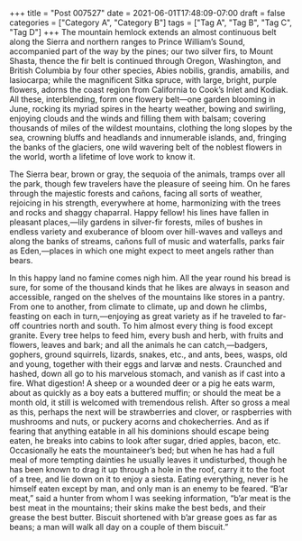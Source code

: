 +++
title = "Post 007527"
date = 2021-06-01T17:48:09-07:00
draft = false
categories = ["Category A", "Category B"]
tags = ["Tag A", "Tag B", "Tag C", "Tag D"]
+++
The mountain hemlock extends an almost continuous belt along the Sierra and northern ranges to Prince William’s Sound, accompanied part of the way by the pines; our two silver firs, to Mount Shasta, thence the fir belt is continued through Oregon, Washington, and British Columbia by four other species, Abies nobilis, grandis, amabilis, and lasiocarpa; while the magnificent Sitka spruce, with large, bright, purple flowers, adorns the coast region from California to Cook’s Inlet and Kodiak. All these, interblending, form one flowery belt—one garden blooming in June, rocking its myriad spires in the hearty weather, bowing and swirling, enjoying clouds and the winds and filling them with balsam; covering thousands of miles of the wildest mountains, clothing the long slopes by the sea, crowning bluffs and headlands and innumerable islands, and, fringing the banks of the glaciers, one wild wavering belt of the noblest flowers in the world, worth a lifetime of love work to know it.

The Sierra bear, brown or gray, the sequoia of the animals, tramps over all the park, though few travelers have the pleasure of seeing him. On he fares through the majestic forests and cañons, facing all sorts of weather, rejoicing in his strength, everywhere at home, harmonizing with the trees and rocks and shaggy chaparral. Happy fellow! his lines have fallen in pleasant places,—lily gardens in silver-fir forests, miles of bushes in endless variety and exuberance of bloom over hill-waves and valleys and along the banks of streams, cañons full of music and waterfalls, parks fair as Eden,—places in which one might expect to meet angels rather than bears.

In this happy land no famine comes nigh him. All the year round his bread is sure, for some of the thousand kinds that he likes are always in season and accessible, ranged on the shelves of the mountains like stores in a pantry. From one to another, from climate to climate, up and down he climbs, feasting on each in turn,—enjoying as great variety as if he traveled to far-off countries north and south. To him almost every thing is food except granite. Every tree helps to feed him, every bush and herb, with fruits and flowers, leaves and bark; and all the animals he can catch,—badgers, gophers, ground squirrels, lizards, snakes, etc., and ants, bees, wasps, old and young, together with their eggs and larvæ and nests. Craunched and hashed, down all go to his marvelous stomach, and vanish as if cast into a fire. What digestion! A sheep or a wounded deer or a pig he eats warm, about as quickly as a boy eats a buttered muffin; or should the meat be a month old, it still is welcomed with tremendous relish. After so gross a meal as this, perhaps the next will be strawberries and clover, or raspberries with mushrooms and nuts, or puckery acorns and chokecherries. And as if fearing that anything eatable in all his dominions should escape being eaten, he breaks into cabins to look after sugar, dried apples, bacon, etc. Occasionally he eats the mountaineer’s bed; but when he has had a full meal of more tempting dainties he usually leaves it undisturbed, though he has been known to drag it up through a hole in the roof, carry it to the foot of a tree, and lie down on it to enjoy a siesta. Eating everything, never is he himself eaten except by man, and only man is an enemy to be feared. “B’ar meat,” said a hunter from whom I was seeking information, “b’ar meat is the best meat in the mountains; their skins make the best beds, and their grease the best butter. Biscuit shortened with b’ar grease goes as far as beans; a man will walk all day on a couple of them biscuit.”
